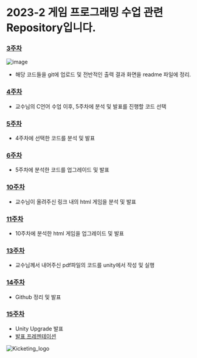 # 2023-2 게임 프로그래밍 수업 관련 Repository입니다.

### [3주차](https://github.com/ccihxn/game/tree/main/week3)
  ![image](https://github.com/ccihxn/game/assets/35947666/9741a4c6-adab-4a66-993a-26020c152c93)
  
  - 해당 코드들을 git에 업로드 및 전반적인 출력 결과 화면을 readme 파일에 정리.
### [4주차](https://github.com/ccihxn/game/tree/main/week4)
  - 교수님의 C언어 수업 이후, 5주차에 분석 및 발표를 진행할 코드 선택
### [5주차](https://github.com/ccihxn/game/tree/main/week5~6)
  - 4주차에 선택한 코드를 분석 및 발표
### [6주차](https://github.com/ccihxn/game/tree/main/week5~6)
  - 5주차에 분석한 코드를 업그레이드 및 발표
### [10주차](https://github.com/ccihxn/game/tree/main/week10)
  - 교수님이 올려주신 링크 내의 html 게임을 분석 및 발표
### [11주차](https://github.com/ccihxn/game/tree/main/week11)
  - 10주차에 분석한 html 게임을 업그레이드 및 발표
### [13주차](https://github.com/ccihxn/game/tree/main/week13)
  - 교수님께서 내어주신 pdf파일의 코드를 unity에서 작성 및 실행
### [14주차](https://github.com/ccihxn/game/tree/main/week14)
  - Github 정리 및 발표
### [15주차](https://github.com/ccihxn/game/tree/main/week15)
  - Unity Upgrade 발표
  - [발표 프레젠테이션](https://www.canva.com/design/DAF2yrP1xGc/30N7FbVvBzEaFD2sBwlhcg/view?utm_content=DAF2yrP1xGc&utm_campaign=designshare&utm_medium=link&utm_source=editor)


![Kicketing_logo](https://github.com/ccihxn/game/assets/35947666/1968f4c2-6516-4c3b-aded-ec3cb3a2cb4a)

